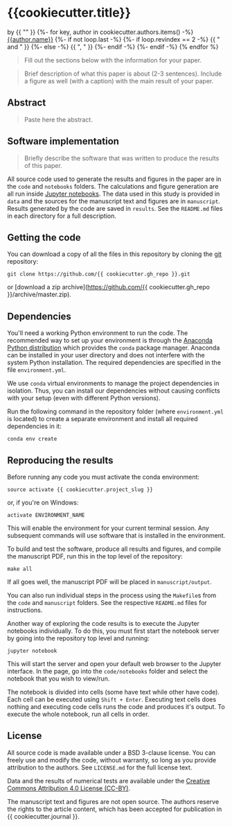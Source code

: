 # {{cookiecutter.title}}

by {{ "" }}
{%- for key, author in cookiecutter.authors.items() -%}
[{{author.name}}]({{author.url}})
    {%- if not loop.last -%}
        {%- if loop.revindex == 2 -%}
            {{ " and " }}
        {%- else -%}
            {{ ", " }}
        {%- endif -%}
    {%- endif -%}
{% endfor %}


> Fill out the sections below with the information for your paper.


> Brief description of what this paper is about (2-3 sentences). Include a
> figure as well (with a caption) with the main result of your paper.

## Abstract

> Paste here the abstract.



## Software implementation

> Briefly describe the software that was written to produce the results of this
> paper.

All source code used to generate the results and figures in the paper are in
the `code` and `notebooks` folders.
The calculations and figure generation are all run inside
[Jupyter notebooks](http://jupyter.org/).
The data used in this study is provided in `data` and the sources for the
manuscript text and figures are in `manuscript`.
Results generated by the code are saved in `results`.
See the `README.md` files in each directory for a full description.


## Getting the code

You can download a copy of all the files in this repository by cloning the
[git](https://git-scm.com/) repository:

    git clone https://github.com/{{ cookiecutter.gh_repo }}.git

or [download a zip archive](https://github.com/{{ cookiecutter.gh_repo }}/archive/master.zip).


## Dependencies

You'll need a working Python environment to run the code.
The recommended way to set up your environment is through the
[Anaconda Python distribution](https://www.anaconda.com/download/) which
provides the `conda` package manager.
Anaconda can be installed in your user directory and does not interfere with
the system Python installation.
The required dependencies are specified in the file `environment.yml`.

We use `conda` virtual environments to manage the project dependencies in
isolation.
Thus, you can install our dependencies without causing conflicts with your
setup (even with different Python versions).

Run the following command in the repository folder (where `environment.yml`
is located) to create a separate environment and install all required
dependencies in it:

    conda env create


## Reproducing the results

Before running any code you must activate the conda environment:

    source activate {{ cookiecutter.project_slug }}

or, if you're on Windows:

    activate ENVIRONMENT_NAME

This will enable the environment for your current terminal session.
Any subsequent commands will use software that is installed in the environment.

To build and test the software, produce all results and figures, and compile
the manuscript PDF, run this in the top level of the repository:

    make all

If all goes well, the manuscript PDF will be placed in `manuscript/output`.

You can also run individual steps in the process using the `Makefile`s from the
`code` and `manuscript` folders. See the respective `README.md` files for
instructions.

Another way of exploring the code results is to execute the Jupyter notebooks
individually.
To do this, you must first start the notebook server by going into the
repository top level and running:

    jupyter notebook

This will start the server and open your default web browser to the Jupyter
interface. In the page, go into the `code/notebooks` folder and select the
notebook that you wish to view/run.

The notebook is divided into cells (some have text while other have code).
Each cell can be executed using `Shift + Enter`.
Executing text cells does nothing and executing code cells runs the code
and produces it's output.
To execute the whole notebook, run all cells in order.


## License

All source code is made available under a BSD 3-clause license.  You can freely
use and modify the code, without warranty, so long as you provide attribution
to the authors.  See `LICENSE.md` for the full license text.

Data and the results of numerical tests are available under the
[Creative Commons Attribution 4.0 License (CC-BY)](https://creativecommons.org/licenses/by/4.0/).

The manuscript text and figures are not open source. The authors reserve the
rights to the article content, which has been accepted for publication in
{{ cookiecutter.journal }}.
